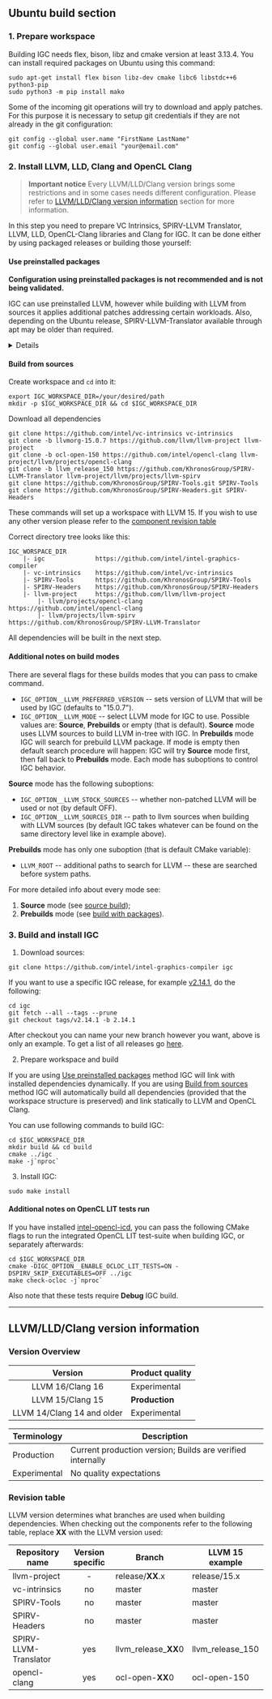 <!---======================= begin_copyright_notice ============================

Copyright (C) 2019-2025 Intel Corporation

SPDX-License-Identifier: MIT

============================= end_copyright_notice ==========================-->

## Ubuntu build section

### 1. Prepare workspace

Building IGC needs flex, bison, libz and cmake version at least 3.13.4. You can install required packages on Ubuntu using this command:

```shell
sudo apt-get install flex bison libz-dev cmake libc6 libstdc++6 python3-pip
sudo python3 -m pip install mako
```

Some of the incoming git operations will try to download and apply patches. For this purpose it is necessary to setup git credentials if they are not already in the git configuration:
```shell
git config --global user.name "FirstName LastName"
git config --global user.email "your@email.com"
```

### 2. Install LLVM, LLD, Clang and OpenCL Clang

> **Important notice**
> Every LLVM/LLD/Clang version brings some restrictions and in some cases needs different configuration. Please refer to [LLVM/LLD/Clang version information](#LLVM/Clang-version-information) section for more information.

In this step you need to prepare VC Intrinsics, SPIRV-LLVM Translator, LLVM, LLD, OpenCL-Clang libraries and Clang for IGC.
It can be done either by using packaged releases or building those yourself:

#### Use preinstalled packages

**Configuration using preinstalled packages is not recommended and is not being validated.**

IGC can use preinstalled LLVM, however while building with LLVM from sources it applies additional patches addressing certain workloads.
Also, depending on the Ubuntu release, SPIRV-LLVM-Translator available through apt may be older than required.

<details>

For **LLVM**, **LLD** and **Clang** packages please visit this [link](https://apt.llvm.org/) to download and install desired version.
For `apt` package manager you can use this command:
```shell
sudo apt-get install llvm-15 llvm-15-dev clang-15 liblld-15 liblld-15-dev libllvmspirvlib15 libllvmspirvlib-15-dev
```
As of now **OpenCL Clang** is still needed to be built and installed manually. Sources are available [here](https://github.com/intel/opencl-clang). You can use out-of-tree build method with LLVM and Clang preinstalled.
**VC Intrinsics** is a lightweight library that is built from sources with IGC and there is no package for it.

Installing LLVM, Clang, and OpenCL Clang components means you no longer have to download their sources alongside IGC, so the workspace tree in the next step may look like this:
```
IGC_WORKSPACE_DIR
      |- igc                          https://github.com/intel/intel-graphics-compiler
      |- vc-intrinsics                https://github.com/intel/vc-intrinsics
      |- SPIRV-Tools                  https://github.com/KhronosGroup/SPIRV-Tools
      |- SPIRV-Headers                https://github.com/KhronosGroup/SPIRV-Headers
```
Additionaly, you can use **SPIRV-Tools** prebuild package. In order to do that be sure to pass to cmake command `IGC_OPTION__SPIRV_TOOLS_MODE=Prebuilds`.
When **SPIRV-Tools** are set to Prebuilds you may also use **SPIRV-Headers** prebuild package with the cmake option `IGC_OPTION__USE_PREINSTALLED_SPIRV_HEADERS=ON`.
Mind that until the issue https://github.com/KhronosGroup/SPIRV-Tools/issues/3909 will not be resolved, we support SPIRV_Tools only as a shared lib, and we encourage to build SPIRV-Tools prebuild with SPIRV_TOOLS_BUILD_STATIC=OFF flag.

Moreover, OpenCL Clang and Vector Compiler share the SPIRV-LLVM Translator library. SPIRV-LLVM Translator cannot be built if OpenCL-Clang is taken as prebuilt from system. This can lead to problems with linking.

</details>

#### Build from sources

Create workspace and ```cd``` into it:

```shell
export IGC_WORKSPACE_DIR=/your/desired/path
mkdir -p $IGC_WORKSPACE_DIR && cd $IGC_WORKSPACE_DIR
```
Download all dependencies
```shell
git clone https://github.com/intel/vc-intrinsics vc-intrinsics
git clone -b llvmorg-15.0.7 https://github.com/llvm/llvm-project llvm-project
git clone -b ocl-open-150 https://github.com/intel/opencl-clang llvm-project/llvm/projects/opencl-clang
git clone -b llvm_release_150 https://github.com/KhronosGroup/SPIRV-LLVM-Translator llvm-project/llvm/projects/llvm-spirv
git clone https://github.com/KhronosGroup/SPIRV-Tools.git SPIRV-Tools
git clone https://github.com/KhronosGroup/SPIRV-Headers.git SPIRV-Headers
```
These commands will set up a workspace with LLVM 15. If you wish to use any other version please refer to the [component revision table](#Revision-table)

Correct directory tree looks like this:
```
IGC_WORSPACE_DIR
    |- igc              https://github.com/intel/intel-graphics-compiler
    |- vc-intrinsics    https://github.com/intel/vc-intrinsics
    |- SPIRV-Tools      https://github.com/KhronosGroup/SPIRV-Tools
    |- SPIRV-Headers    https://github.com/KhronosGroup/SPIRV-Headers
    |- llvm-project     https://github.com/llvm/llvm-project
        |- llvm/projects/opencl-clang    https://github.com/intel/opencl-clang
        |- llvm/projects/llvm-spirv      https://github.com/KhronosGroup/SPIRV-LLVM-Translator
```

All dependencies will be built in the next step.

#### Additional notes on build modes

There are several flags for these builds modes that you can pass to
cmake command.

- `IGC_OPTION__LLVM_PREFERRED_VERSION` -- sets version of LLVM that
  will be used by IGC (defaults to "15.0.7").
- `IGC_OPTION__LLVM_MODE` -- select LLVM mode for IGC to use. Possible
values are: **Source**, **Prebuilds** or empty (that is
default). **Source** mode uses LLVM sources to build LLVM in-tree with
IGC. In **Prebuilds** mode IGC will search for prebuild LLVM
package. If mode is empty then default search procedure will happen:
IGC will try **Source** mode first, then fall back to **Prebuilds**
mode. Each mode has suboptions to control IGC behavior.

**Source** mode has the following suboptions:
  - `IGC_OPTION__LLVM_STOCK_SOURCES` -- whether non-patched LLVM will
  be used or not (by default OFF).
  - `IGC_OPTION__LLVM_SOURCES_DIR` -- path to llvm sources when
  building with LLVM sources (by default IGC takes whatever can be
  found on the same directory level like in example above).

**Prebuilds** mode has only one suboption (that is default CMake
  variable):
  - `LLVM_ROOT` -- additional paths to search for LLVM -- these are
  searched before system paths.

For more detailed info about every mode see:
1. **Source** mode (see [source build](#build-from-sources));
1. **Prebuilds** mode (see [build with packages](#use-preinstalled-packages)).

### 3. Build and install IGC

1. Download sources:
```shell
git clone https://github.com/intel/intel-graphics-compiler igc
```
If you want to use a specific IGC release, for example [v2.14.1](https://github.com/intel/intel-graphics-compiler/releases/tag/v2.14.1), do the following:
```shell
cd igc
git fetch --all --tags --prune
git checkout tags/v2.14.1 -b 2.14.1
```
After checkout you can name your new branch however you want, above is only an example.
To get a list of all releases go [here](https://github.com/intel/intel-graphics-compiler/releases).

2. Prepare workspace and build

If you are using [Use preinstalled packages](#use-preinstalled-packages) method IGC will link with installed dependencies dynamically.
If you are using [Build from sources](#build-from-sources) method IGC will automatically build all dependencies (provided that the workspace structure is preserved) and link statically to LLVM and OpenCL Clang.

You can use following commands to build IGC:

```shell
cd $IGC_WORKSPACE_DIR
mkdir build && cd build
cmake ../igc
make -j`nproc`
```

3. Install IGC:
```shell
sudo make install
```

#### Additional notes on OpenCL LIT tests run
If you have installed [intel-opencl-icd](https://github.com/intel/compute-runtime), you can pass the following CMake flags to run the integrated OpenCL LIT test-suite when building IGC, or separately afterwards:

```shell
cd $IGC_WORKSPACE_DIR
cmake -DIGC_OPTION__ENABLE_OCLOC_LIT_TESTS=ON -DSPIRV_SKIP_EXECUTABLES=OFF ../igc
make check-ocloc -j`nproc`
```

Also note that these tests require **Debug** IGC build.

***

## LLVM/LLD/Clang version information

### Version Overview

| Version          | Product quality |
|:----------------:|-----------------|
| LLVM 16/Clang 16          |  Experimental    |
| LLVM 15/Clang 15          | **Production**   |
| LLVM 14/Clang 14 and older| Experimental     |

| Terminology       | Description |
|-------------------|-|
| Production        | Current production version; Builds are verified internally |
| Experimental      | No quality expectations |

### Revision table

LLVM version determines what branches are used when building dependencies.
When checking out the components refer to the following table, replace **XX** with the LLVM version used:

| Repository name       | Version specific | Branch               | LLVM 15 example  |
|-----------------------|:----------------:|----------------------|------------------|
| llvm-project          | -                | release/**XX**.x     | release/15.x     |
| vc-intrinsics         | no               | master               | master           |
| SPIRV-Tools           | no               | master               | master           |
| SPIRV-Headers         | no               | master               | master           |
| SPIRV-LLVM-Translator | yes              | llvm_release_**XX**0 | llvm_release_150 |
| opencl-clang          | yes              | ocl-open-**XX**0     | ocl-open-150     |
